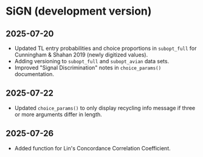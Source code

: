 # SiGN (development version)

## 2025-07-20
- Updated TL entry probabilities and choice proportions in `subopt_full` for Cunningham & Shahan 2019 (newly digitized values).
- Adding versioning to `subopt_full` and `subopt_avian` data sets.
- Improved "Signal Discrimination" notes in `choice_params()` documentation.

## 2025-07-22
- Updated `choice_params()` to only display recycling info message if three or more arguments differ in length.

## 2025-07-26
- Added function for Lin's Concordance Correlation Coefficient.
